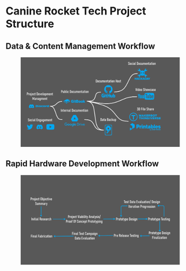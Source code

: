 # Canine Rocket Tech Project Structure

## Data & Content Management Workflow

<figure><img src="../.gitbook/assets/K-TECH Project Managment.png" alt=""><figcaption></figcaption></figure>

## Rapid Hardware Development Workflow

<figure><img src="../.gitbook/assets/K-Tech Rapid Devloepment Workflow.png" alt=""><figcaption></figcaption></figure>
